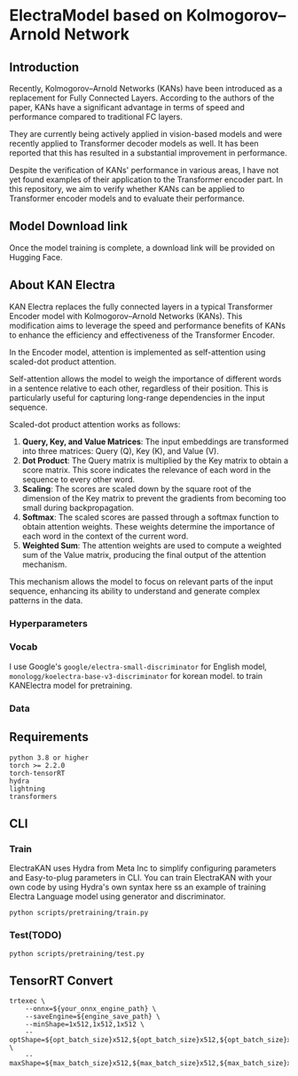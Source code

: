 # ElectraModel based on Kolmogorov–Arnold Network

## Introduction

Recently, Kolmogorov–Arnold Networks (KANs) have been introduced as a replacement for Fully Connected Layers.
According to the authors of the paper, KANs have a significant advantage in terms of speed and performance compared to traditional FC layers.

They are currently being actively applied in vision-based models and were recently applied to Transformer decoder models as well.
It has been reported that this has resulted in a substantial improvement in performance.

Despite the verification of KANs' performance in various areas, I have not yet found examples of their application to the Transformer encoder part.
In this repository, we aim to verify whether KANs can be applied to Transformer encoder models and to evaluate their performance.

## Model Download link

Once the model training is complete, a download link will be provided on Hugging Face.

## About KAN Electra

KAN Electra replaces the fully connected layers in a typical Transformer Encoder model with Kolmogorov–Arnold Networks (KANs). This modification aims to leverage the speed and performance benefits of KANs to enhance the efficiency and effectiveness of the Transformer Encoder.

In the Encoder model, attention is implemented as self-attention using scaled-dot product attention.

Self-attention allows the model to weigh the importance of different words in a sentence relative to each other, regardless of their position. This is particularly useful for capturing long-range dependencies in the input sequence.

Scaled-dot product attention works as follows:
1. **Query, Key, and Value Matrices**: The input embeddings are transformed into three matrices: Query (Q), Key (K), and Value (V).
2. **Dot Product**: The Query matrix is multiplied by the Key matrix to obtain a score matrix. This score indicates the relevance of each word in the sequence to every other word.
3. **Scaling**: The scores are scaled down by the square root of the dimension of the Key matrix to prevent the gradients from becoming too small during backpropagation.
4. **Softmax**: The scaled scores are passed through a softmax function to obtain attention weights. These weights determine the importance of each word in the context of the current word.
5. **Weighted Sum**: The attention weights are used to compute a weighted sum of the Value matrix, producing the final output of the attention mechanism.

This mechanism allows the model to focus on relevant parts of the input sequence, enhancing its ability to understand and generate complex patterns in the data.

### Hyperparameters

### Vocab

I use Google's `google/electra-small-discriminator` for English model, `monologg/koelectra-base-v3-discriminator` for korean model. to train KANElectra model for pretraining.

### Data

## Requirements

```text
python 3.8 or higher
torch >= 2.2.0
torch-tensorRT
hydra
lightning
transformers
```

## CLI

### Train

ElectraKAN uses Hydra from Meta Inc to simplify configuring parameters and Easy-to-plug parameters in CLI. You can train ElectraKAN with your own code by using Hydra's own syntax here ss an example of training Electra Language model using generator and discriminator.

```shell
python scripts/pretraining/train.py
```

### Test(TODO)

```shell
python scripts/pretraining/test.py

```

## TensorRT Convert

```shell
trtexec \
    --onnx=${your_onnx_engine_path} \
    --saveEngine=${engine_save_path} \
    --minShape=1x512,1x512,1x512 \
    --optShape=${opt_batch_size}x512,${opt_batch_size}x512,${opt_batch_size}x512 \
    --maxShape=${max_batch_size}x512,${max_batch_size}x512,${max_batch_size}x512
```
